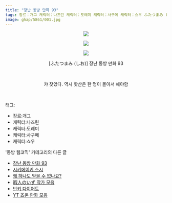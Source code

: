 ```yaml
---
title: "장난 동방 만화 93"
tags: 장르：개그 캐릭터：나즈린 캐릭터：도레미 캐릭터：사구메 캐릭터：쇼우 ふたつまみ しお 동방_웹코믹
image: ghap/5861/001.jpg
---
```

<div class="article">
<p style="text-align: center; clear: none; float: none;"><img src="{{ site.nasurl }}/ghap/5861/001.jpg"/></p>
<p style="text-align: center; clear: none; float: none;"><img src="{{ site.nasurl }}/ghap/5861/002.jpg"/></p>
<p style="text-align: center; clear: none; float: none;"><img src="{{ site.nasurl }}/ghap/5861/003.jpg"/></p>
<p style="text-align: center; clear: none; float: none;">[ふたつまみ (しお)] 장난 동방 만화 93</p>
<p style="text-align: center; clear: none; float: none;"><br/></p>
<p style="text-align: center; clear: none; float: none;">캬 찾았다. 역시 핫산은 한 명이 몰아서 해야함</p>
<p><br/></p>
</div><div class="tagTrail">
<p>태그: </p>
<ul>
<li>장르:개그</li>
<li>캐릭터:나즈린</li>
<li>캐릭터:도레미</li>
<li>캐릭터:사구메</li>
<li>캐릭터:쇼우</li>
</ul>
</div><div class="another">
<p>'동방 웹코믹' 카테고리의 다른 글</p>
<ul>
<li><a href="/2019-02-18-ghap_5861">장난 동방 만화 93</a></li>
<li><a href="/2019-02-18-ghap_5860">시키에이키 스시</a></li>
<li><a href="/2019-02-18-ghap_5859">왜 하나도 받을 수 없나요?</a></li>
<li><a href="/2019-02-17-ghap_5844">暇人のいず 작가 모음</a></li>
<li><a href="/2019-02-17-ghap_5842">반키 다이어트</a></li>
<li><a href="/2019-02-17-ghap_5841">YT 죠온 만화 모음</a></li>
</ul>
</div>